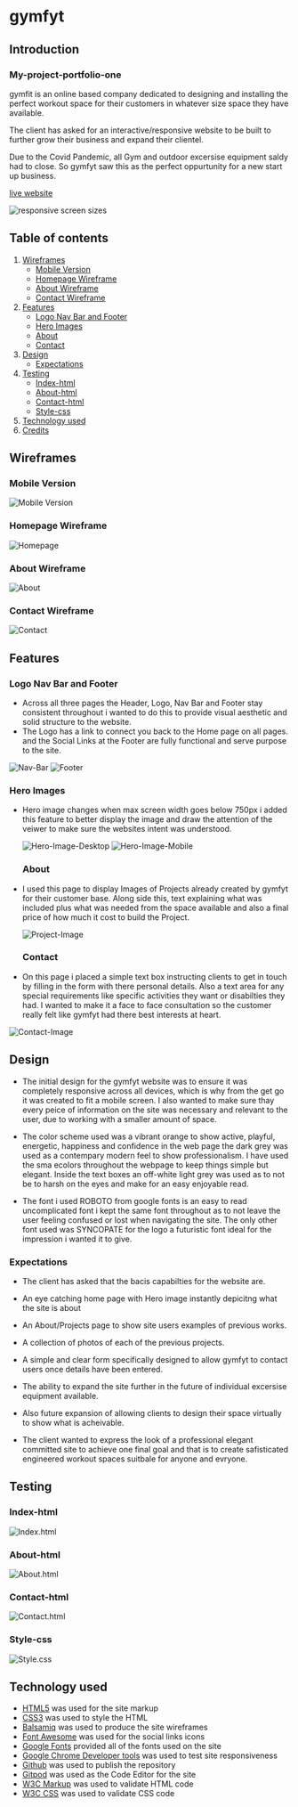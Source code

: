 # gymfyt 

## Introduction

### My-project-portfolio-one

gymfit is an online based company dedicated to designing and installing the perfect workout space for their customers in whatever size space they have available.

The client has asked for an interactive/responsive website to be built to further grow their business and expand their clientel.

Due to the Covid Pandemic, all Gym and outdoor excersise equipment saldy had to close. So gymfyt saw this as the perfect oppurtunity for a new start up business.

[live website](https://ronnietyler.github.io/Portfolio-Project-One/)

![responsive screen sizes](./assets/images/READMEimages/responsive-screen-sizes.png)

## Table of contents

1. [Wireframes](#wireframes)
    * [Mobile Version](#mobile-version)
    * [Homepage Wireframe](#homepage)
    * [About Wireframe](#about)
    * [Contact Wireframe](#contact)
2. [Features](#features)
    * [Logo Nav Bar and Footer](#logo-nav-bar-and-footer)
    * [Hero Images](#hero-images)
    * [About](#about)
    * [Contact](#contact)
3. [Design](#design)
    * [Expectations](#expectations)
4. [Testing](#testing)
    * [Index-html](#index-html)
    * [About-html](#about-html)
    * [Contact-html](#contact-html)
    * [Style-css](#style-css)
5. [Technology used](#technology-used)
6. [Credits](#credits)

## Wireframes

### Mobile Version

![Mobile Version](/assets/images/READMEimages/mobile-screen-version.png)

### Homepage Wireframe

![Homepage](/assets/images/READMEimages/desktop-home-page.png)

### About Wireframe

![About](/assets/images/READMEimages/desktop-about-page.png)

### Contact Wireframe

![Contact](/assets/images/READMEimages/desktop-contact-page.png)

## Features 

### Logo Nav Bar and Footer

* Across all three pages the Header, Logo, Nav Bar and Footer stay consistent throughout i wanted to do this to provide visual aesthetic and solid structure to the website.
* The Logo has a link to connect you back to the Home page on all pages. and the Social Links at the Footer are fully functional and serve purpose to the site.
 
 ![Nav-Bar](/assets/images/READMEimages/nav-bar.png)
 ![Footer](assets/images/READMEimages/footer.png)

 ### Hero Images

* Hero image changes when max screen width goes below 750px i added this feature to better display the image and draw the attention of the veiwer to make sure the websites intent was understood.

  ![Hero-Image-Desktop](/assets/images/READMEimages/hero-image-desktop.png)
  ![Hero-Image-Mobile](/assets/images/READMEimages/hero-image-mobile.png)  

  ### About

* I used this page to display Images of Projects already created by gymfyt for their customer base. Along side this, text explaining what was included plus what was needed from the space available and also a final price of how much it cost to build the Project.

   ![Project-Image](/assets/images/READMEimages/project-page.png)

   ### Contact

* On this page i placed a simple text box instructing clients to get in touch by filling in the form with there personal details. Also a text area for any special requirements like specific activities they want or disabilties they had. I wanted to make it a face to face consultation so the customer really felt like gymfyt had there best interests at heart.

![Contact-Image](/assets/images/READMEimages/contact-image.png)

## Design

* The initial design for the gymfyt website was to ensure it was completely responsive across all devices, which is why from the get go it was created to fit a mobile screen. I also wanted to make sure thay every peice of information on the site was necessary and relevant to the user, due to working with a smaller amount of space. 

* The color scheme used was a vibrant orange to show active, playful, energetic, happiness and confidence in the web page the dark grey was used as a contempary modern feel to show professionalism. I have used the sma ecolors throughout the webpage to keep things simple but elegant. Inside the text boxes an off-white light grey was used as to not be to harsh on the eyes and make for an easy enjoyable read.

* The font i used ROBOTO from google fonts is an easy to read uncomplicated font i kept the same font throughout as to not leave the user feeling confused or lost when navigating the site. The only other font used was SYNCOPATE for the logo a futuristic font ideal for the impression i wanted it to give. 

### Expectations

* The client has asked that the bacis capabilties for the website are.
* An eye catching home page with Hero image instantly depicitng what the site is about
* An About/Projects page to show site users examples of previous works.
* A collection of photos of each of the previous projects.
* A simple and clear form specifically designed to allow gymfyt to contact users once details have been entered.
* The ability to expand the site further in the future of individual excersise equipment available.
* Also future expansion of allowing clients to design their space virtually to show what is acheivable.

* The client wanted to express the look of a professional elegant committed site to achieve one final goal and that is to create safisticated engineered workout spaces suitbale for anyone and evryone.

## Testing

### Index-html

![Index.html](/assets/images/READMEimages/w3-index.html-validator.png)

### About-html

![About.html](/assets/images/READMEimages/w3-about.html-validator.png)

### Contact-html

![Contact.html](/assets/images/READMEimages/w3-contact.html-validator.png)

### Style-css

![Style.css](/assets/images/READMEimages/w3-css-validator.png)

## Technology used

* [HTML5](https://en.wikipedia.org/wiki/HTML5) was used for the site markup
* [CSS3](https://en.wikipedia.org/wiki/CSS#CSS_3) was used to style the HTML
* [Balsamiq](https://balsamiq.com/) was used to produce the site wireframes
* [Font Awesome](https://fontawesome.com/) was used for the social links icons
* [Google Fonts](https://fonts.google.com/) provided all of the fonts used on the site
* [Google Chrome Developer tools](https://developer.chrome.com/docs/devtools/) was used to test site responsiveness
* [Github](https://github.com/Chris-McGonigle) was used to publish the repository
* [Gitpod](https://www.gitpod.io/) was used as the Code Editor for the site
* [W3C Markup](https://validator.w3.org/) was used to validate HTML code
* [W3C CSS](https://jigsaw.w3.org/css-validator/) was used to validate CSS code





